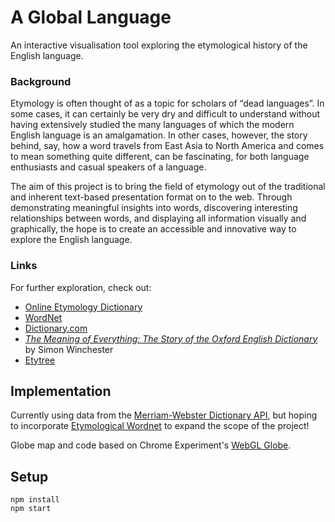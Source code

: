 # A Global Language

An interactive visualisation tool exploring the etymological history of the English language.

### Background

Etymology is often thought of as a topic for scholars of “dead languages”. In some cases, it can certainly be very dry and difficult to understand without having extensively studied the many languages of which the modern English language is an amalgamation. In other cases, however, the story behind, say, how a word travels from East Asia to North America and comes to mean something quite different, can be fascinating, for both language enthusiasts and casual speakers of a language.

The aim of this project is to bring the field of etymology out of the traditional and inherent text-based presentation format on to the web. Through demonstrating meaningful insights into words, discovering interesting relationships between words, and displaying all information visually and graphically, the hope is to create an accessible and innovative way to explore the English language.

### Links

For further exploration, check out:
* [Online Etymology Dictionary](http://www.etymonline.com/index.php)
* [WordNet](http://wordnet.princeton.edu/)
* [Dictionary.com](http://www.dictionary.com/)
* *[The Meaning of Everything: The Story of the Oxford English Dictionary](https://www.goodreads.com/book/show/155396.The_Meaning_of_Everything)* by Simon Winchester
* [Etytree](https://meta.wikimedia.org/wiki/Grants:IEG/A_graphical_and_interactive_etymology_dictionary_based_on_Wiktionary)

## Implementation

Currently using data from the [Merriam-Webster Dictionary API](http://dictionaryapi.com/), but hoping to incorporate [Etymological Wordnet](http://www1.icsi.berkeley.edu/~demelo/etymwn/) to expand the scope of the project!

Globe map and code based on Chrome Experiment's [WebGL Globe](http://globe.chromeexperiments.com/).

## Setup

```
npm install
npm start
```